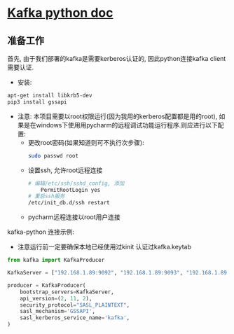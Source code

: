 # [Kafka python doc](https://kafka-python.readthedocs.io/en/master/index.html)

## 准备工作

首先, 由于我们部署的kafka是需要kerberos认证的, 因此python连接kafka client需要认证.
- 安装: 
```bash
apt-get install libkrb5-dev
pip3 install gssapi
```

- 注意: 本项目需要以root权限运行(因为我用的kerberos配置都是用的root), 
如果是在windows下使用用pycharm的远程调试功能运行程序.则应进行以下配置:
    - 更改root密码(如果知道则可不执行次步骤):
        ```bash
        sudo passwd root
        ```
    - 设置ssh, 允许root远程连接
        ```bash
        # 编辑/etc/ssh/sshd_config, 添加
            PermitRootLogin yes
        # 重启ssh服务
        /etc/init_db.d/ssh restart
        ```
    - pycharm远程连接以root用户连接

kafka-python 连接示例:
- 注意运行前一定要确保本地已经使用过kinit 认证过kafka.keytab
```python
from kafka import KafkaProducer

KafkaServer = ["192.168.1.89:9092", "192.168.1.89:9093", "192.168.1.89:9094"]

producer = KafkaProducer(
    bootstrap_servers=KafkaServer,
    api_version=(2, 11, 2),
    security_protocol="SASL_PLAINTEXT",
    sasl_mechanism='GSSAPI',
    sasl_kerberos_service_name='kafka',
)
```